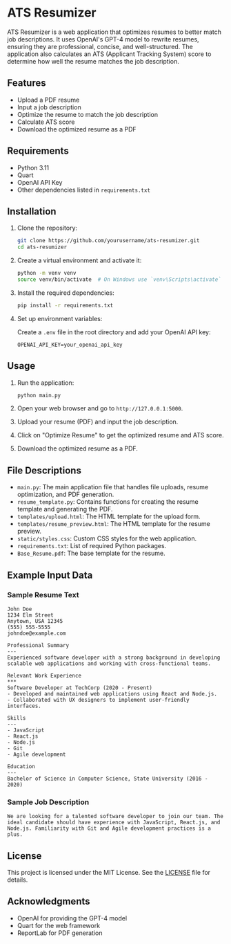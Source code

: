 # ATS Resumizer

ATS Resumizer is a web application that optimizes resumes to better match job descriptions. It uses OpenAI's GPT-4 model to rewrite resumes, ensuring they are professional, concise, and well-structured. The application also calculates an ATS (Applicant Tracking System) score to determine how well the resume matches the job description.

## Features

- Upload a PDF resume
- Input a job description
- Optimize the resume to match the job description
- Calculate ATS score
- Download the optimized resume as a PDF

## Requirements

- Python 3.11
- Quart
- OpenAI API Key
- Other dependencies listed in `requirements.txt`

## Installation

1. Clone the repository:

    ```bash
    git clone https://github.com/yourusername/ats-resumizer.git
    cd ats-resumizer
    ```

2. Create a virtual environment and activate it:

    ```bash
    python -m venv venv
    source venv/bin/activate  # On Windows use `venv\Scripts\activate`
    ```

3. Install the required dependencies:

    ```bash
    pip install -r requirements.txt
    ```

4. Set up environment variables:

    Create a `.env` file in the root directory and add your OpenAI API key:

    ```env
    OPENAI_API_KEY=your_openai_api_key
    ```

## Usage

1. Run the application:

    ```bash
    python main.py
    ```

2. Open your web browser and go to `http://127.0.0.1:5000`.

3. Upload your resume (PDF) and input the job description.

4. Click on "Optimize Resume" to get the optimized resume and ATS score.

5. Download the optimized resume as a PDF.

## File Descriptions

- `main.py`: The main application file that handles file uploads, resume optimization, and PDF generation.
- `resume_template.py`: Contains functions for creating the resume template and generating the PDF.
- `templates/upload.html`: The HTML template for the upload form.
- `templates/resume_preview.html`: The HTML template for the resume preview.
- `static/styles.css`: Custom CSS styles for the web application.
- `requirements.txt`: List of required Python packages.
- `Base_Resume.pdf`: The base template for the resume.

## Example Input Data

### Sample Resume Text

```
John Doe
1234 Elm Street
Anytown, USA 12345
(555) 555-5555
johndoe@example.com

Professional Summary
---
Experienced software developer with a strong background in developing scalable web applications and working with cross-functional teams.

Relevant Work Experience
***
Software Developer at TechCorp (2020 - Present)
- Developed and maintained web applications using React and Node.js.
- Collaborated with UX designers to implement user-friendly interfaces.

Skills
---
- JavaScript
- React.js
- Node.js
- Git
- Agile development

Education
---
Bachelor of Science in Computer Science, State University (2016 - 2020)
```

### Sample Job Description

```
We are looking for a talented software developer to join our team. The ideal candidate should have experience with JavaScript, React.js, and Node.js. Familiarity with Git and Agile development practices is a plus.
```

## License

This project is licensed under the MIT License. See the [LICENSE](LICENSE) file for details.

## Acknowledgments

- OpenAI for providing the GPT-4 model
- Quart for the web framework
- ReportLab for PDF generation
